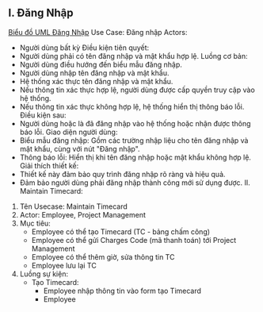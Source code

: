 I. Đăng Nhập
---
[Biểu đồ UML Đăng Nhập](https://www.planttext.com/api/plantuml/png/UhzxlqDnIM9HIMbk3bTYSab-aOAIN_gn3GztpyrKI3cyCozT8UdXhgKb2jaFTszMKaWiLWWjJYtYAafDBadCIyz9LL1oodoukxbK8VVXhjMb2aSc7ca6QidBUBXhRO6IGZMNWa9fSMfoOZ5GeHzOKA7ayAeyL7KAPOSNWFIl1Te255XP2h77sH1PTyJXXSaA9HaFTszC9i488sGZF40kpGCRqWqa3sy1UUxmmdo5d8UxfsT2THXprN9nWVoeeAjh1tO444FPHa2s4PHjh62b408neoGp3sWhc0aqUd41oBnsX5AGMIXgaHGvfEQbW48U0000__y30000)
Use Case: Đăng nhập
Actors:
  - Người dùng bất kỳ
Điều kiện tiên quyết:
  - Người dùng phải có tên đăng nhập và mật khẩu hợp lệ.
Luồng cơ bản:
  - Người dùng điều hướng đến biểu mẫu đăng nhập.
  - Người dùng nhập tên đăng nhập và mật khẩu.
  - Hệ thống xác thực tên đăng nhập và mật khẩu.
  - Nếu thông tin xác thực hợp lệ, người dùng được cấp quyền truy cập vào hệ thống.
  - Nếu thông tin xác thực không hợp lệ, hệ thống hiển thị thông báo lỗi.
Điều kiện sau:
  - Người dùng hoặc là đã đăng nhập vào hệ thống hoặc nhận được thông báo lỗi.
Giao diện người dùng:
  - Biểu mẫu đăng nhập: Gồm các trường nhập liệu cho tên đăng nhập và mật khẩu, cùng với nút "Đăng nhập".
  - Thông báo lỗi: Hiển thị khi tên đăng nhập hoặc mật khẩu không hợp lệ.
Giải thích thiết kế:
  - Thiết kế này đảm bảo quy trình đăng nhập rõ ràng và hiệu quả.
  - Đảm bảo người dùng phải đăng nhập thành công mới sử dụng được.
II. Maintain Timecard:
  1. Tên Usecase: Maintain Timecard
  2. Actor: Employee, Project Management
  3. Mục tiêu:
     - Employee có thể tạo Timecard (TC - bảng chấm công)
     - Employee có thể gửi Charges Code (mã thanh toán) tới Project Management
     - Employee có thể thêm giờ, sửa thông tin TC
     - Employee lưu lại TC
  4. Luồng sự kiện:
     - Tạo Timecard:
       + Employee nhập thông tin vào form tạo Timecard
       + Employee
